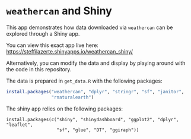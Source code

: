 # `weathercan` and Shiny

This app demonstrates how data downloaded via `weathercan` can be explored through 
a Shiny app.

You can view this exact app live here: <https://steffilazerte.shinyapps.io/weathercan_shiny/>

Alternatively, you can modify the data and display by playing around with the
code in this repository.

The data is prepared in `get_data.R` with the following packages:
```r 
install.packages("weathercan", "dplyr", "stringr", "sf", "janitor",
                 "rnaturalearth")
```

The shiny app relies on the following packages:

```
install.packages(c("shiny", "shinydashboard", "ggplot2", "dplyr", "leaflet", 
                   "sf", "glue", "DT", "ggiraph"))
```